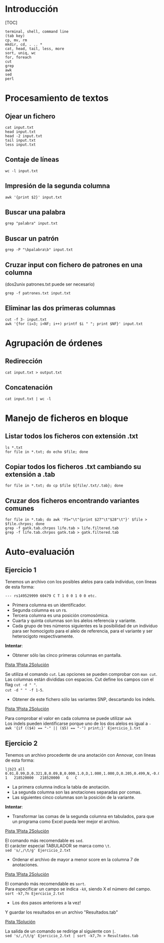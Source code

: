 Introducción
============

[TOC]

    terminal, shell, command line
    (tab key)
    cp, mv, rm
    mkdir, cd, . .. *
    cat, head, tail, less, more
    sort, uniq, wc
    for, foreach
    cut
    grep
    awk
    sed
    perl

Procesamiento de textos
=======================

Ojear un fichero
----------------

    cat input.txt
    head input.txt
    head -2 input.txt
    tail input.txt
    less input.txt

Contaje de líneas
-----------------

    wc -l input.txt

Impresión de la segunda columna
-------------------------------

    awk '{print $2}' input.txt

Buscar una palabra
------------------

    grep "palabra" input.txt

Buscar un patrón
----------------

    grep -P "\bpalabra\b" input.txt

Cruzar input con fichero de patrones en una columna
---------------------------------------------------
(dos2unix patrones.txt puede ser necesario)

    grep -f patrones.txt input.txt

Eliminar las dos primeras columnas
----------------------------------

    cut -f 3- input.txt
    awk '{for (i=3; i<NF; i++) printf $i " "; print $NF}' input.txt

Agrupación de órdenes
=====================

Redirección
-----------

    cat input.txt > output.txt

Concatenación
-------------

    cat input.txt | wc -l

Manejo de ficheros en bloque
============================

Listar todos los ficheros con extensión .txt
--------------------------------------------

    ls *.txt
    for file in *.txt; do echo $file; done

Copiar todos los ficheros .txt cambiando su extensión a .tab
------------------------------------------------------------
    for file in *.txt; do cp $file ${file/.txt/.tab}; done

Cruzar dos ficheros encontrando variantes comunes
-------------------------------------------------
    for file in *.tab; do awk 'FS="\t"{print $27"\t"$28"\t"}' $file > $file.chrpos; done
    grep -f gatk.tab.chrpos life.tab > life.filtered.tab
    grep -f life.tab.chrpos gatk.tab > gatk.filtered.tab

Auto-evaluación
===============

Ejercicio 1
-----------

Tenemos un archivo con los posibles alelos para cada individuo, con líneas de esta forma:

    --- rs149529999 60479 C T 1 0 0 1 0 0 etc.

  - Primera columna es un identificador.
  - Segunda columna es un rs.
  - Tercera columna es una posición cromosómica.
  - Cuarta y quinta columnas son los alelos referencia y variante.
  - Cada grupo de tres números siguientes es la posibilidad de un individuo para ser homocigoto para el alelo de referencia, para el variante y ser heterocigoto respectivamente.

**Intentar**:

* Obtener sólo las cinco primeras columnas en pantalla.

<a class="btn btn-primary" role="button" data-toggle="collapse" href="#ex_11-pista_1">Pista 1</a><a class="btn btn-primary" role="button" data-toggle="collapse" href="#ex_11-pista_2">Pista 2</a><a class="btn btn-primary" role="button" data-toggle="collapse" href="#ex_11-solucion">Solución</a>
<div class="collapse" id="ex_11-pista_1"><div class="well">Se utiliza el comando <code>cut</code>. Las opciones se pueden comprobar con <code>man cut</code>.</div></div>
<div class="collapse" id="ex_11-pista_2"><div class="well">Las columnas están divididas con espacios. Cut define los campos con el flag <code>cut -d " "</code>.</div></div>
<div class="collapse" id="ex_11-solucion"><div class="well"><code>cut -d " " -f 1-5</code>.</div></div>

* Obtener de este fichero sólo las variantes SNP, descartando los indels.

<a class="btn btn-primary" role="button" data-toggle="collapse" href="#ex_12-pista_1">Pista 1</a><a class="btn btn-primary" role="button" data-toggle="collapse" href="#ex_12-pista_2">Pista 2</a><a class="btn btn-primary" role="button" data-toggle="collapse" href="#ex_12_solucion">Solución</a>
<div class="collapse" id="ex_12-pista_1"><div class="well">Para comprobar el valor en cada columna se puede utilizar <code>awk</code></div></div>
<div class="collapse" id="ex_12-pista_2"><div class="well">Los indels pueden identificarse porque uno de los dos alelos es igual a <code>-</code></div></div>
<div class="collapse" id="ex_12_solucion"><div class="well"><code>awk '{if (($4) == "-" || ($5) == "-") print;}' Ejercicio_1.txt</code></div></div>

Ejercicio 2
-----------

Tenemos un archivo procedente de una anotación con Annovar, con líneas de esta forma:

    ljb23_all	0.01,0.99,D,0.321,B,0.09,B,0.000,1.0,D,1.000,1.000,D,0.205,0.499,N,-0.09,0.401,T,-0.865,0.284,T,0.153,T,5.98,2.837,20.437	1	218520000	218520000	G	C

- La primera columna indica la tabla de anotación.
- La segunda columna son las anotaciones separadas por comas.
- Las siguientes cinco columnas son la posición de la variante.

**Intentar**:

* Transformar las comas de la segunda columna en tabulados, para que un programa como Excel pueda leer mejor el archivo.

<a class="btn btn-primary" role="button" data-toggle="collapse" href="#ex_21-pista_1">Pista 1</a><a class="btn btn-primary" role="button" data-toggle="collapse" href="#ex_21-pista_2">Pista 2</a><a class="btn btn-primary" role="button" data-toggle="collapse" href="#ex_21-solucion">Solución</a>
<div class="collapse" id="ex_21-pista_1"><div class="well">El comando más recomendable es <code>sed</code>.</div></div>
<div class="collapse" id="ex_21-pista_2"><div class="well">El carácter especial TABULADOR se marca como <code>\t</code>.</div></div>
<div class="collapse" id="ex_21-solucion"><div class="well"><code>sed 's/,/\t/g' Ejercicio_2.txt</code></div></div>

* Ordenar el archivo de mayor a menor score en la columna 7 de anotaciones.

<a class="btn btn-primary" role="button" data-toggle="collapse" href="#ex_22-pista_1">Pista 1</a><a class="btn btn-primary" role="button" data-toggle="collapse" href="#ex_22-pista_2">Pista 2</a><a class="btn btn-primary" role="button" data-toggle="collapse" href="#ex_22-solucion">Solución</a>
<div class="collapse" id="ex_22-pista_1"><div class="well">El comando más recomendable es <code>sort</code>.</div></div>
<div class="collapse" id="ex_22-pista_2"><div class="well">Para especificar un campo se indica <code>-kX</code>, siendo X el número del campo.</div></div>
<div class="collapse" id="ex_22-solucion"><div class="well"><code>sort -k7,7n Ejercicio_2.txt</code></div></div>

* Los dos pasos anteriores a la vez!

Y guardar los resultados en un archivo "Resultados.tab"

<a class="btn btn-primary" role="button" data-toggle="collapse" href="#ex_23-pista_1">Pista 1</a><a class="btn btn-primary" role="button" data-toggle="collapse" href="#ex_23-solucion">Solución</a>
<div class="collapse" id="ex_23-pista_1"><div class="well">La salida de un comando se redirige al siguiente con <code>|</code>.</div></div>
<div class="collapse" id="ex_23-solucion"><div class="well"><code>sed 's/,/\t/g' Ejercicio_2.txt | sort -k7,7n > Resultados.tab</code></div></div>
